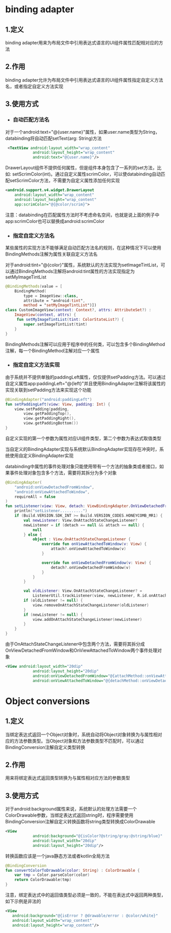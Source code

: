 # binding adapter
## 1.定义
binding adapter用来为布局文件中引用表达式语言的UI组件属性匹配相对应的方法

## 2.作用
binding adapter允许为布局文件中引用表达式语言的UI组件属性指定自定义方法名，或者指定自定义方法实现

## 3.使用方式
* ### 自动匹配方法名
对于一个android:text="@{user.name}"属性，如果user.name类型为String，databinding将自动匹配setText(arg: String)方法

```xml
 <TextView android:layout_width="wrap_content"
            android:layout_height="wrap_content"
            android:text="@{user.name}"/>
```

DrawerLayout组件不提供任何属性，但是组件本身包含了一系列的set方法，比如: setScrimColor(int)。通过自定义属性scrimColor，可以使databinding自动匹配setScrimColor方法，不需要为自定义属性添加任何实现

```xml
<android.support.v4.widget.DrawerLayout
    android:layout_width="wrap_content"
    android:layout_height="wrap_content"
    app:scrimColor="@{@color/scrim}">
```

注意：databinding在匹配属性方法时不考虑命名空间，也就是说上面的例子中app:scrimColor也可以替换成android:scrimColor

* ### 指定自定义方法名
某些属性的实现方法不能够满足自动匹配方法名的规则，在这种情况下可以使用BindingMethods注解为属性关联自定义方法名

对于android:tint="@{color}"属性，系统默认的方法实现为setImageTintList，可以通过BindingMethods注解将android:tint属性的方法实现指定为setMyImageTintList

```kotlin
@BindingMethods(value = [
    BindingMethod(
        type = ImageView::class,
        attribute = "android:tint",
        method = "setMyImageTintList")])
class CustomImageView(context: Context?, attrs: AttributeSet?) :
    ImageView(context, attrs) {
     fun setMyImageTintList(tint: ColorStateList?) {
        super.setImageTintList(tint)
    }
}
```

BindingMethods注解可以应用于程序中的任何类，可以包含多个BindingMethod注解，每一个BindingMethod注解对应一个属性

* ### 指定自定义方法实现
由于系统并不提供单独的paddingLeft属性，仅仅提供setPadding方法。可以通过自定义属性app:paddingLeft="@{left}"并且使用BindingAdapter注解将该属性的实现关联到setPadding方法来实现这个功能

```kotlin
@BindingAdapter("android:paddingLeft")
fun setPaddingLeft(view: View, padding: Int) {
    view.setPadding(padding,
        view.getPaddingTop(),
        view.getPaddingRight(),
        view.getPaddingBottom())
}
```

自定义实现的第一个参数为属性对应UI组件类型，第二个参数为表达式取值类型

当自定义的BindingAdapter实现与系统默认BindingAdapter实现存在冲突时，系统使用自定义BindingAdapter实现


databinding中属性的事件处理对象只能使用带有一个方法的抽象类或者接口，如果事件处理对象包含多个方法，需要将其拆分为多个对象

```kotlin
@BindingAdapter(
    "android:onViewDetachedFromWindow",
    "android:onViewAttachedToWindow",
    requireAll = false
)
fun setListener(view: View, detach: ViewBindingAdapter.OnViewDetachedFromWindow?, attach: ViewBindingAdapter.OnViewAttachedToWindow?) {
    println("setListener..........")
    if (Build.VERSION.SDK_INT >= Build.VERSION_CODES.HONEYCOMB_MR1) {
        val newListener: View.OnAttachStateChangeListener?
        newListener = if (detach == null && attach == null) {
            null
        } else {
            object : View.OnAttachStateChangeListener {
                override fun onViewAttachedToWindow(v: View) {
                    attach?.onViewAttachedToWindow(v)
                }

                override fun onViewDetachedFromWindow(v: View) {
                    detach?.onViewDetachedFromWindow(v)
                }
            }
        }

        val oldListener: View.OnAttachStateChangeListener? =
            ListenerUtil.trackListener(view, newListener, R.id.onAttachStateChangeListener)
        if (oldListener != null) {
            view.removeOnAttachStateChangeListener(oldListener)
        }
        if (newListener != null) {
            view.addOnAttachStateChangeListener(newListener)
        }
    }
}
```

由于OnAttachStateChangeListener中包含两个方法，需要将其拆分成OnViewDetachedFromWindow和OnViewAttachedToWindow两个事件处理对象

```xml
<View android:layout_width="20dip"
            android:layout_height="20dip"
            android:onViewDetachedFromWindow="@{attachMethod::onViewAttachedToWindow}"
            android:onViewAttachedToWindow="@{detachMethod::onViewDetachedFromWindow}"/>
```

# Object conversions
## 1.定义
当绑定表达式返回一个Object对象时，系统自动将Object对象转换为与属性相对应的方法参数类型。当Object对象和方法参数类型不匹配时，可以通过BindingConversion注解自定义类型转换

## 2.作用
用来将绑定表达式返回类型转换为与属性相对应方法的参数类型

## 3.使用方式
对于android:background属性来说，系统默认的处理方法需要一个ColorDrawable参数，当绑定表达式返回string时，程序需要使用BindingConversion注解自定义转换函数将string类型转换成ColorDrawable

```xml
<View
            android:background="@{isColor?@string/gray:@string/blue}"
            android:layout_width="20dip"
            android:layout_height="20dip"/>
```

转换函数应该是一个java静态方法或者kotlin全局方法

```kotlin
@BindingConversion
fun convertColorToDrawable(color: String) : ColorDrawable {
    var tmp = Color.parseColor(color)
    return ColorDrawable(tmp)
}
```

注意，绑定表达式中的返回值类型必须是一致的，不能在表达式中返回两种类型，如下示例是非法的

```xml
<View
   android:background="@{isError ? @drawable/error : @color/white}"
   android:layout_width="wrap_content"
   android:layout_height="wrap_content"/>
```

